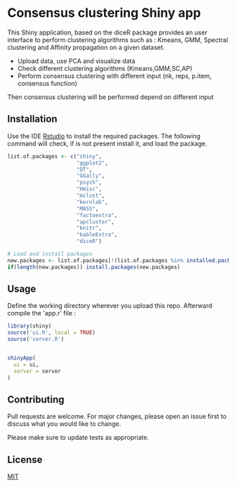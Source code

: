 # Consensus clustering Shiny app

This Shiny application, based on the diceR package provides an user interface to perform clustering algorithms such as : Kmeans, GMM, Spectral clustering and Affinity propagation on a given dataset. 
  - Upload data, use PCA and visualize data
  - Check different clustering algorithms (Kmeans,GMM,SC,AP)
  - Perform consensus clustering with different input (nk, reps, p.item, consensus function)

Then consensus clustering will be performed depend on different input


## Installation

Use the IDE [Rstudio](https://rstudio.com/) to install the required packages.
The following command will check, if is not present install it, and load the package.


```r
list.of.packages <- c("shiny",
                      "ggplot2",
                      "DT",
                      "GGally",
                      "psych",
                      "Hmisc",
                      "mclust",
                      "kernlab",
                      "MASS",
                      "factoextra",
                      "apcluster",
                      "knitr",
                      "kableExtra",
                      "diceR")

# Load and install packages
new.packages <- list.of.packages[!(list.of.packages %in% installed.packages()[,"Package"])]
if(length(new.packages)) install.packages(new.packages)
```

## Usage
Define the working directory wherever you upload this repo.
Afterward compile the 'app.r' file :

```r
library(shiny)
source('ui.R', local = TRUE)
source('server.R')


shinyApp(
  ui = ui,
  server = server
)


```

## Contributing
Pull requests are welcome. For major changes, please open an issue first to discuss what you would like to change.

Please make sure to update tests as appropriate.

## License
[MIT](https://choosealicense.com/licenses/mit/)
